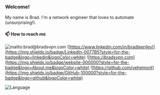 ### Welcome!

My name is Brad. I'm a network engineer that loves to automate (unsurprising!).

#### 📫 How to reach me

![mailto:brad@bradsvpn.com](https://img.shields.io/badge/Gmail-D14836?style=for-the-badge&logo=gmail&logoColor=white
) ![https://www.linkedin.com/in/bradleeriley/](https://img.shields.io/badge/LinkedIn-0077B5?style=for-the-badge&logo=linkedin&logoColor=white) ![https://bradsvpn.com](https://img.shields.io/badge/website-000000?style=for-the-badge&logo=About.me&logoColor=white) ![https://github.com/vehemont](https://img.shields.io/badge/GitHub-100000?style=for-the-badge&logo=github&logoColor=white)


![Language](https://github-readme-stats.vercel.app/api/top-langs/?username=vehemont)
